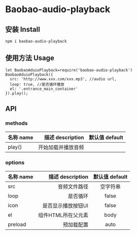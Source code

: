 # Baobao-audio-playback

## 安装 Install

```
npm i baobao-audio-playback
```

## 使用方法 Usage

```
let BaobaoAduioPlayback=require('baobao-audio-playback')
BaobaoAduioPlayback({
  src: 'http://www.xxx.com/xxx.mp3', //audio url,
  loop: true, //是否循环播放
  el: '.entrance_main_container'
}).play();
```

## API

### methods

| 名称 name | 描述 description | 默认值 default|
| :-----| ---: | :----: |
| play() | 开始加载并播放音频 | 	|


### options

| 名称 name | 描述 description | 默认值 default|
| :-----| ---: | :----: |
| src | 音频文件路径 | 空字符串|
| loop | 是否循环 | false|
| icon | 是否显示播放按钮UI | false|
| el | 组件HTML所在父元素 | body|
| preload | 预加载配置 | auto|
